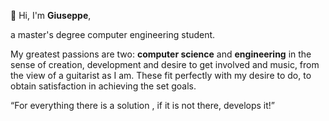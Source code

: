 👋 Hi, I'm **Giuseppe**,

a master's degree computer engineering student. 


My greatest passions are two: **computer science** and **engineering** in the sense of creation, development and desire to get involved and music, from the view of a guitarist as I am. 
These fit perfectly with my desire to do, to obtain satisfaction in achieving the set goals.


“For everything there is a solution , if it is not there, develops it!”




